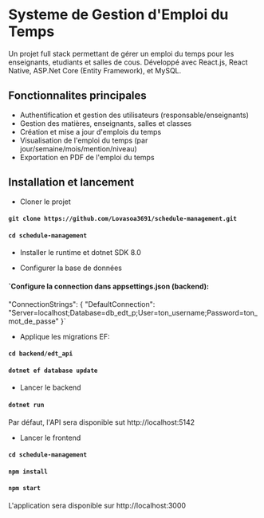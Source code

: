 # Systeme de Gestion d'Emploi du Temps

Un projet full stack permettant de gérer un emploi du temps pour les enseignants, etudiants et salles de cous.
Développé avec React.js, React Native, ASP.Net Core (Entity Framework), et MySQL.

## Fonctionnalites principales
- Authentification et gestion des utilisateurs (responsable/enseignants)
- Gestion des matières, enseignants, salles et classes
- Création et mise a jour d'emplois du temps
- Visualisation de l'emploi du temps (par jour/semaine/mois/mention/niveau)
- Exportation en PDF de l'emploi du temps

## Installation et lancement
* Cloner le projet

#### `git clone https://github.com/Lovasoa3691/schedule-management.git`
#### `cd schedule-management`

* Installer le runtime et dotnet SDK 8.0

* Configurer la base de données

#### `Configure la connection dans appsettings.json (backend):
"ConnectionStrings": {
    "DefaultConnection": "Server=localhost;Database=db_edt_p;User=ton_username;Password=ton_mot_de_passe"
  }`

* Applique les migrations EF:

#### `cd backend/edt_api`
#### `dotnet ef database update`

* Lancer le backend

#### `dotnet run`

Par défaut, l'API sera disponible sut http://localhost:5142

* Lancer le frontend

#### `cd schedule-management`
#### `npm install`
#### `npm start`

L'application sera disponible sur http://localhost:3000

